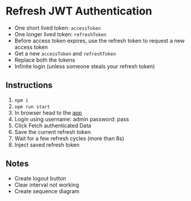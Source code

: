 # Refresh JWT Authentication

- One short lived token: `accessToken`
- One longer lived token: `refreshToken`
- Before access token expires, use the refresh token to request a new access token
- Get a new `accessToken` and `refreshToken`
- Replace both the tokens
- Infinite login (unless someone steals your refresh token)

## Instructions

1. `npm i`
1. `npm run start`
1. In browser head to the [app](http://localhost:3000)
1. Login using username: admin password: pass
1. Click Fetch authenticated Data
1. Save the current refresh token
1. Wait for a few refresh cycles (more than 8s)
1. Inject saved refresh token

## Notes

- Create logout button
- Clear interval not working
- Create sequence diagram
